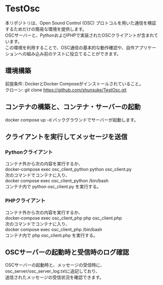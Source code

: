 # TestOsc
本リポジトリは、Open Sound Control (OSC) プロトコルを用いた通信を検証するためだけの簡易な環境を提供します。  
OSCサーバーと、PythonおよびPHPで実装されたOSCクライアントが含まれています。  
この環境を利用することで、OSC通信の基本的な動作確認や、自作アプリケーションへの組み込み前のテストに役立てることができます。

## 環境構築
前提条件: DockerとDocker Composeがインストールされていること。  
クローン: git clone https://github.com/shunsuke/TestOsc.git

## コンテナの構築と、コンテナ・サーバーの起動
docker compose up -d
バックグラウンドでサーバーが起動します。

## クライアントを実行してメッセージを送信
### Pythonクライアント
コンテナ外から次の内容を実行するか、  
docker-compose exec osc_client_python python osc_client.py  
次のコマンドでコンテナに入り、  
docker compose exec osc_client_python /bin/bash  
コンテナ内で python osc_client.py を実行する。

### PHPクライアント
コンテナ外から次の内容を実行するか、  
docker-compose exec osc_client_php php osc_client.php  
次のコマンドでコンテナに入り、  
docker compose exec osc_client_php /bin/bash  
コンテナ内で php osc_client.php を実行する。

## OSCサーバーの起動時と受信時のログ確認
OSCサーバーの起動時と、メッセージの受信時に、osc_server/osc_server_log.txtに追記しており、  
送信されたメッセージの受信状況を確認できます。

